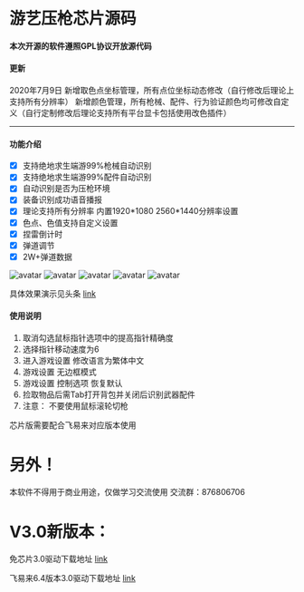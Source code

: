 # **游艺压枪芯片源码**

#### 本次开源的软件遵照GPL协议开放源代码

#### 更新
2020年7月9日
新增取色点坐标管理，所有点位坐标动态修改（自行修改后理论上支持所有分辨率）
新增颜色管理，所有枪械、配件、行为验证颜色均可修改自定义（自行定制修改后理论支持所有平台显卡包括使用改色插件）

---
#### 功能介绍

- [x] 支持绝地求生端游99%枪械自动识别
- [x] 支持绝地求生端游99%配件自动识别
- [x] 自动识别是否为压枪环境
- [x] 装备识别成功语音播报
- [x] 理论支持所有分辨率 内置1920\*1080 2560\*1440分辨率设置
- [x] 色点、色值支持自定义设置
- [x] 捏雷倒计时
- [x] 弹道调节
- [x] 2W+弹道数据

![avatar](https://s1.ax1x.com/2020/07/09/UearjJ.png)
![avatar](https://s1.ax1x.com/2020/07/09/UeaDc4.png)
![avatar](https://s1.ax1x.com/2020/07/09/UeadhT.png)
![avatar](https://s1.ax1x.com/2020/07/09/Uea09U.png)
![avatar](https://s1.ax1x.com/2020/07/09/UeaB3F.png)

具体效果演示见头条
[link](https://m.toutiaoimg.cn/group/6820354437060493838/?app=news_article&timestamp=1589533908&group_id=6820354437060493838)

#### 使用说明

1. 取消勾选鼠标指针选项中的提高指针精确度
2. 选择指针移动速度为6
3. 进入游戏设置 修改语言为繁体中文
4. 游戏设置 无边框模式
5. 游戏设置 控制选项 恢复默认
6. 捡取物品后需Tab打开背包并关闭后识别武器配件
7. 注意： 不要使用鼠标滚轮切枪

芯片版需要配合飞易来对应版本使用

# **另外！**
本软件不得用于商业用途，仅做学习交流使用
交流群：876806706

# **V3.0新版本：**
免芯片3.0驱动下载地址 [link](https://wws.lanzous.com/i4Xgdeepy6d)

飞易来6.4版本3.0驱动下载地址 [link](https://wws.lanzous.com/ij83nefzfyd)
